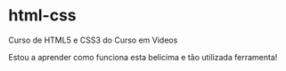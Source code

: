 # html-css
 Curso de HTML5 e CSS3 do Curso em Videos

Estou a aprender como funciona esta belicima e tão utilizada ferramenta!